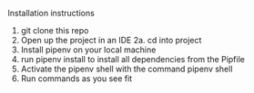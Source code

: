 Installation instructions

1. git clone this repo
2. Open up the project in an IDE
2a. cd into project
3. Install pipenv on your local machine
4. run pipenv install to install all dependencies from the Pipfile
5. Activate the pipenv shell with the command pipenv shell
6. Run commands as you see fit
